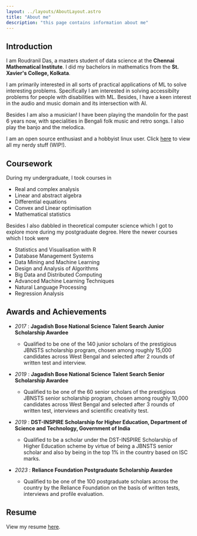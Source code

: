 ```yaml
---
layout: ../layouts/AboutLayout.astro
title: "About me"
description: "this page contains information about me"
---
```


## Introduction

I am Roudranil Das, a masters student of data science at the **Chennai Mathematical Institute**. I did my bachelors in mathematics from the **St. Xavier's College, Kolkata**.

I am primarily interested in all sorts of practical applications of ML to solve interesting problems. Specifically I am interested in solving accessibilty problems for people with disabilities with ML. Besides, I have a keen interest in the audio and music domain and its intersection with AI.

Besides I am also a musician! I have been playing the mandolin for the past 6 years now, with specialities in Bengali folk music and retro songs. I also play the banjo and the melodica.

I am an open source enthusiast and a hobbyist linux user. Click [here](/stuff) to view all my nerdy stuff (WIP!).

## Coursework

During my undergraduate, I took courses in

-   Real and complex analysis
-   Linear and abstract algebra
-   Differential equations
-   Convex and Linear optimisation
-   Mathematical statistics

Besides I also dabbled in theoretical computer science which I got to explore more during my postgraduate degree. Here the newer courses which I took were

-   Statistics and Visualisation with R
-   Database Management Systems
-   Data Mining and Machine Learning
-   Design and Analysis of Algorithms
-   Big Data and Distributed Computing
-   Advanced Machine Learning Techniques
-   Natural Language Processing
-   Regression Analysis

## Awards and Achievements

-   _2017_ : **Jagadish Bose National Science Talent Search Junior Scholarship Awardee**

    -   Qualified to be one of the 140 junior scholars of the prestigious JBNSTS scholarship program, chosen among roughly 15,000 candidates across West Bengal and selected after 2 rounds of written test and interview.

-   _2019_ : **Jagadish Bose National Science Talent Search Senior Scholarship Awardee**

    -   Qualified to be one of the 60 senior scholars of the prestigious JBNSTS senior scholarship program, chosen among roughly 10,000 candidates across West Bengal and selected after 3 rounds of written test, interviews and scientific creativity test.

-   _2019_ : **DST-INSPIRE Scholarship for Higher Education, Department of Science and Technology, Government of India**

    -   Qualified to be a scholar under the DST-INSPIRE Scholarship of Higher Education scheme by virtue of being a JBNSTS senior scholar and also by being in the top 1% in the country based on ISC marks.

-   _2023_ : **Reliance Foundation Postgraduate Scholarship Awardee**
    -   Qualified to be one of the 100 postgraduate scholars across the country by the Reliance Foundation on the basis of written tests, interviews and profile evaluation.

## Resume

View my resume [here](/resume/roudranil-resume.pdf).
